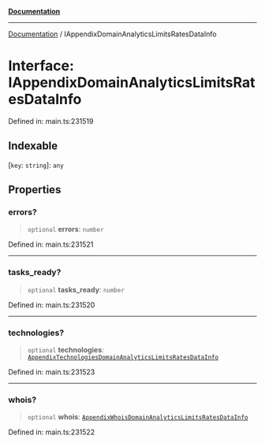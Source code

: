 [**Documentation**](../README.md)

***

[Documentation](../README.md) / IAppendixDomainAnalyticsLimitsRatesDataInfo

# Interface: IAppendixDomainAnalyticsLimitsRatesDataInfo

Defined in: main.ts:231519

## Indexable

\[`key`: `string`\]: `any`

## Properties

### errors?

> `optional` **errors**: `number`

Defined in: main.ts:231521

***

### tasks\_ready?

> `optional` **tasks\_ready**: `number`

Defined in: main.ts:231520

***

### technologies?

> `optional` **technologies**: [`AppendixTechnologiesDomainAnalyticsLimitsRatesDataInfo`](../classes/AppendixTechnologiesDomainAnalyticsLimitsRatesDataInfo.md)

Defined in: main.ts:231523

***

### whois?

> `optional` **whois**: [`AppendixWhoisDomainAnalyticsLimitsRatesDataInfo`](../classes/AppendixWhoisDomainAnalyticsLimitsRatesDataInfo.md)

Defined in: main.ts:231522
